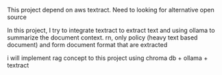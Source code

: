 This project depend on aws textract. Need to looking for alternative open source

In this project, I try to integrate textract to extract text and using ollama to summarize the document context.
rn, only policy (heavy text based document) and form document format that are extracted

i will implement rag concept to this project using chroma db + ollama + textract